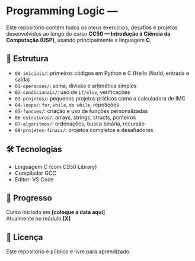 # Programming Logic —

Este repositório contém todos os meus exercícios, desafios e projetos desenvolvidos ao longo do curso **CC50 — Introdução à Ciência da Computação (USP)**, usando principalmente a linguagem **C**.

## 🧠 Estrutura

- `00-iniciais/`: primeiros códigos em Python e C (Hello World, entrada e saída)
- `01-operacoes/`: soma, divisão e aritmética simples
- `02-condicionais/`: uso de `if/else`, verificações
- `03-projetos/`: pequenos projetos práticos como a calculadora de IMC
- `04-loops/`: `for`, `while`, `do while`, repetições
- `05-funcoes/`: criação e uso de funções personalizadas
- `06-estruturas/`: arrays, strings, structs, ponteiros
- `07-algoritmos/`: ordenações, busca binária, recursão
- `08-projetos-finais/`: projetos completos e desafiadores

## 🛠️ Tecnologias

- Linguagem C (com CS50 Library)
- Compilador GCC
- Editor: VS Code

## 📅 Progresso

Curso iniciado em **[coloque a data aqui]**  
Atualmente no módulo **[X]**

## 📜 Licença

Este repositório é público e livre para aprendizado.

